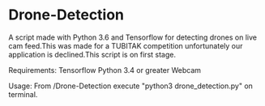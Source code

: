 # Drone-Detection
A script made with Python 3.6 and Tensorflow for detecting drones on live cam feed.This was made for a TUBITAK competition unfortunately our application is declined.This script is on first stage.

Requirements:
Tensorflow
Python 3.4 or greater
Webcam

Usage:
From /Drone-Detection execute "python3 drone_detection.py" on terminal.
